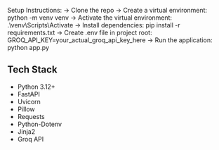 Setup Instructions:
-> Clone the repo
-> Create a virtual environment: python -m venv venv
-> Activate the virtual environment: .\venv\Scripts\Activate
-> Install dependencies: pip install -r requirements.txt
-> Create .env file in project root: GROQ_API_KEY=your_actual_groq_api_key_here
-> Run the application: python app.py

## Tech Stack

- Python 3.12+
- FastAPI
- Uvicorn
- Pillow
- Requests
- Python-Dotenv
- Jinja2
- Groq API
